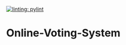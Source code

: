 [![linting: pylint](https://img.shields.io/badge/linting-pylint-yellowgreen)](https://github.com/pylint-dev/pylint)

# Online-Voting-System
